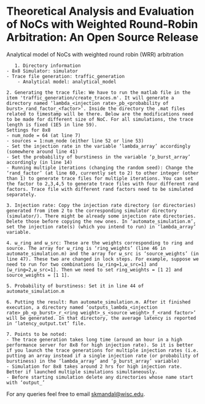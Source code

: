 # Theoretical Analysis and Evaluation of NoCs with Weighted Round-Robin Arbitration: An Open Source Release
Analytical model of NoCs with weighted round robin (WRR) arbitration

       1. Directory information
	- 8x8 Simulator: simulator
	- Trace file generation: traffic_generation
        - Analytical model: analytical_model

	2. Generating the trace file: We have to run the matlab file in the item 'traffic_generation/create_traces.m'. It will generate a directory named ‘lambda_<injection rate>_pb_<probability of burst>_rand_factor_<factor>’. Inside the directory the .mat files related to timestamp will be there. Below are the modifications need to be made for different size of NoC. For all simulations, the trace length is fixed (1E5 in line 59).
	Settings for 8x8
	- num_node = 64 (at line 7)
	- sources = 1:num_node (either line 52 or line 53)
	- Set the injection rate in the variable ‘lambda_array’ accordingly (somewhere around line 41)
	- Set the probability of burstiness in the variable ‘p_burst_array’ accordingly (in line 14)
	- Running multiple iterations (changing the random seed): Change the ‘rand_factor’ (at line 60, currently set to 2) to other integer (other than 1) to generate trace files for multiple iterations. You can set the factor to 2,3,4,5 to generate trace files with four different rand factors. Trace file with different rand factors need to be simulated separately.

	3. Injection rate: Copy the injection rate directory (or directories) generated from item 2 to the corresponding simulator directory (simulator/). There might be already some injection rate directories. Delete those before copying the new ones. In ‘automate_simulation.m’, set the injection rate(s) (which you intend to run) in ‘lambda_array’ variable.

	4. ω_ring and ω_src: These are the weights corresponding to ring and source. The array for ω_ring is ‘ring_weights’ (line 46 in automate_simulation.m) and the array for ω_src is ‘source_weights’ (in line 47). These two are changed in lock steps. For example, suppose we need to run for two combinations [ω_ring=1,ω_src=1] and  [ω_ring=2,ω_src=1]. Then we need to set ring_weights = [1 2] and source_weights = [1 1]. 

	5. Probability of burstiness: Set it in line 44 of automate_simulation.m

	6. Putting the result: Run automate_simulation.m. After it finished execution, a directory named ‘outputs_lambda_<injection rate>_pb_<p_burst>_r_<ring weight>_s_<source weight>_f_<rand factor>’ will be generated. In that directory, the average latency is reported in ‘latency_output.txt’ file.

	7. Points to be noted: 
	- The trace generation takes long time (around an hour in a high performance server for 8x8 for high injection rate). So it is better if you launch the trace generations for multiple injection rates (i.e. putting an array instead if a single injection rate (or probability of burstiness) in the ‘lambda_array’ and ‘p_burst_array’ variable)
	- Simulation for 8x8 takes around 2 hrs for high injection rate. Better if launched multiple simulations simultaneously.
	- Before starting simulation delete any directories whose name start with ‘output_’
  
For any queries feel free to email skmandal@wisc.edu.

